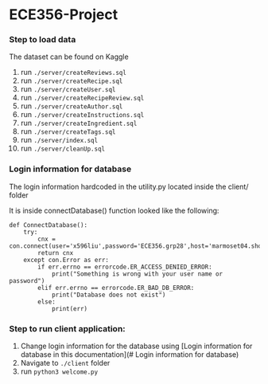 # ECE356-Project

### Step to load data

The dataset can be found on Kaggle

1. run `./server/createReviews.sql`
2. run `./server/createRecipe.sql`
3. run `./server/createUser.sql`
4. run `./server/createRecipeReview.sql`
5. run `./server/createAuthor.sql`
6. run `./server/createInstructions.sql`
7. run `./server/createIngredient.sql`
8. run `./server/createTags.sql`
9. run `./server/index.sql`
10. run `./server/cleanUp.sql`

### Login information for database

The login information hardcoded in the utility.py located inside the client/ folder

It is inside connectDatabase() function looked like the following:

```
def ConnectDatabase():
    try:
        cnx = con.connect(user='x596liu',password='ECE356.grp28',host='marmoset04.shoshin.uwaterloo.ca',database='db356_x596liu')
        return cnx
    except con.Error as err:
        if err.errno == errorcode.ER_ACCESS_DENIED_ERROR:
            print("Something is wrong with your user name or password")
        elif err.errno == errorcode.ER_BAD_DB_ERROR:
            print("Database does not exist")
        else:
            print(err)
```

### Step to run client application:
1. Change login information for the database using [Login information for database in this documentation](# Login information for database)
2. Navigate to `./client` folder
3. run `python3 welcome.py`
